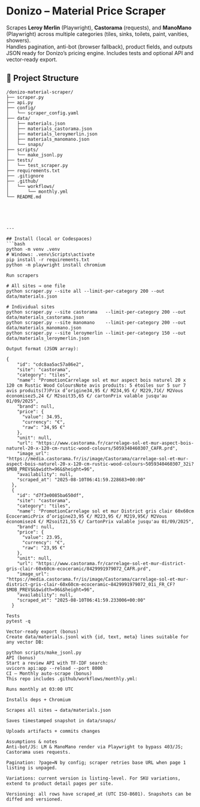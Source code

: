 # Donizo – Material Price Scraper

Scrapes **Leroy Merlin** (Playwright), **Castorama** (requests), and **ManoMano** (Playwright) across multiple categories (tiles, sinks, toilets, paint, vanities, showers).  
Handles pagination, anti-bot (browser fallback), product fields, and outputs JSON ready for Donizo’s pricing engine. Includes tests and optional API and vector-ready export.

## 📂 Project Structure
```plaintext
/donizo-material-scraper/
├── scraper.py
├── api.py
├── config/
│   └── scraper_config.yaml
├── data/
│   ├── materials.json
│   ├── materials_castorama.json
│   ├── materials_leroymerlin.json
│   ├── materials_manomano.json
│   └── snaps/
├── scripts/
│   └── make_jsonl.py
├── tests/
│   └── test_scraper.py
├── requirements.txt
├── .gitignore
├── .github/
│   └── workflows/
│       └── monthly.yml
└── README.md





---

## Install (local or Codespaces)
```bash
python -m venv .venv
# Windows: .venv\Scripts\activate
pip install -r requirements.txt
python -m playwright install chromium

Run scrapers

# All sites → one file
python scraper.py --site all --limit-per-category 200 --out data/materials.json

# Individual sites
python scraper.py --site castorama   --limit-per-category 200 --out data/materials_castorama.json
python scraper.py --site manomano    --limit-per-category 200 --out data/materials_manomano.json
python scraper.py --site leroymerlin --limit-per-category 150 --out data/materials_leroymerlin.json

Output format (JSON array):

{
    "id": "cdc8aa5ac57a86e2",
    "site": "castorama",
    "category": "tiles",
    "name": "PromotionCarrelage sol et mur aspect bois naturel 20 x 120 cm Rustic Wood ColoursNote avis produits: 5 étoiles sur 5 sur 7 avis produits(7)Prix d’origine34,95 €/ M234,95 €/ M229,71€/ M2Vous économisez5,24 €/ M2soit35,65 €/ cartonPrix valable jusqu'au 01/09/2025",
    "brand": null,
    "price": {
      "value": 34.95,
      "currency": "€",
      "raw": "34,95 €"
    },
    "unit": null,
    "url": "https://www.castorama.fr/carrelage-sol-et-mur-aspect-bois-naturel-20-x-120-cm-rustic-wood-colours/5059340460307_CAFR.prd",
    "image_url": "https://media.castorama.fr/is/image/Castorama/carrelage-sol-et-mur-aspect-bois-naturel-20-x-120-cm-rustic-wood-colours~5059340460307_32i?$MOB_PREV$&$width=96&$height=96",
    "availability": null,
    "scraped_at": "2025-08-10T06:41:59.228683+00:00"
  },
  {
    "id": "d7f3e0085ba650df",
    "site": "castorama",
    "category": "tiles",
    "name": "PromotionCarrelage sol et mur District gris clair 60x60cm EcoceramicPrix d’origine23,95 €/ M223,95 €/ M219,95€/ M2Vous économisez4 €/ M2soit21,55 €/ CartonPrix valable jusqu'au 01/09/2025",
    "brand": null,
    "price": {
      "value": 23.95,
      "currency": "€",
      "raw": "23,95 €"
    },
    "unit": null,
    "url": "https://www.castorama.fr/carrelage-sol-et-mur-district-gris-clair-60x60cm-ecoceramic/8429991979072_CAFR.prd",
    "image_url": "https://media.castorama.fr/is/image/Castorama/carrelage-sol-et-mur-district-gris-clair-60x60cm-ecoceramic~8429991979072_01i_FR_CF?$MOB_PREV$&$width=96&$height=96",
    "availability": null,
    "scraped_at": "2025-08-10T06:41:59.233006+00:00"
  }

Tests
pytest -q

Vector-ready export (bonus)
Create data/materials.jsonl with {id, text, meta} lines suitable for any vector DB:

python scripts/make_jsonl.py
API (bonus)
Start a review API with TF-IDF search:
uvicorn api:app --reload --port 8000
CI – Monthly auto-scrape (bonus)
This repo includes .github/workflows/monthly.yml:

Runs monthly at 03:00 UTC

Installs deps + Chromium

Scrapes all sites → data/materials.json

Saves timestamped snapshot in data/snaps/

Uploads artifacts + commits changes

Assumptions & notes
Anti-bot/JS: LM & ManoMano render via Playwright to bypass 403/JS; Castorama uses requests.

Pagination: ?page=N by config; scraper retries base URL when page 1 listing is unpaged.

Variations: current version is listing-level. For SKU variations, extend to product detail pages per site.

Versioning: all rows have scraped_at (UTC ISO-8601). Snapshots can be diffed and versioned.


